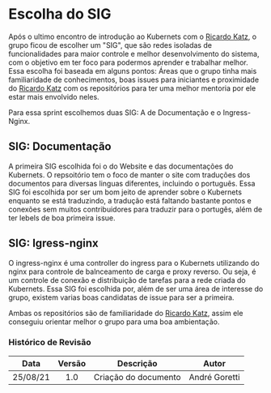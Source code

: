 # Escolha do SIG

Após o ultimo encontro de introdução ao Kubernets com o [Ricardo Katz](https://github.com/rikatz), o grupo ficou de escolher um "SIG", que são redes isoladas de funcionalidades para maior controle e melhor desenvolvimento do sistema, com o objetivo em ter foco para podermos aprender e trabalhar melhor. Essa escolha foi baseada em alguns pontos: Áreas que o grupo tinha mais familiaridade de conhecimentos, boas issues para iniciantes e proximidade do [Ricardo Katz](https://github.com/rikatz) com os repositórios para ter uma melhor mentoria por ele estar mais envolvido neles.

Para essa sprint escolhemos duas SIG: A de Documentação e o Ingress-Nginx.

## SIG: Documentação

A primeira SIG escolhida foi o do Website e das documentações do Kubernets. O repsoitório tem o foco de manter o site com traduções dos documentos para diversas linguas diferentes, incluindo o português. Essa SIG foi escolhida por ser um bom jeito de aprender sobre o Kubernets enquanto se está traduzindo, a tradução está faltando bastante pontos e conexões sem muitos contribuidores para traduzir para o portugês, além de ter lebels de boa primeira issue.

## SIG: Igress-nginx

O ingress-nginx é uma controller do ingress para o Kubernets utilizando do nginx para controle de balnceamento de carga e proxy reverso. Ou seja, é um controle de conexão e distribuição de tarefas para a rede criada do Kubernets. Essa SIG foi escolhida por, além de ser uma área de interesse do grupo, existem varias boas candidatas de issue para ser a primeira.

Ambas os repositórios são de familiaridade do [Ricardo Katz](https://github.com/rikatz), assim ele conseguiu orientar melhor o grupo para uma boa ambientação.

### Histórico de Revisão

|Data|Versão|Descrição|Autor|
|:--:|:--:|:--:|:--:|
|25/08/21|1.0|Criação do documento|André Goretti|
